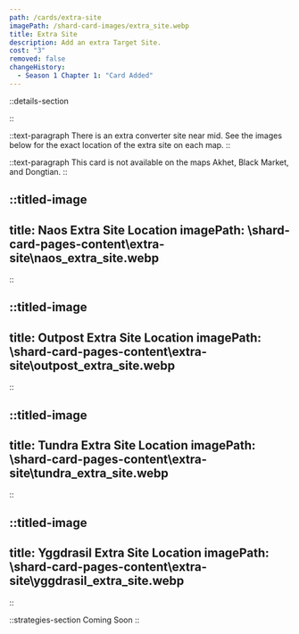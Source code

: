 ```yaml
---
path: /cards/extra-site
imagePath: /shard-card-images/extra_site.webp
title: Extra Site
description: Add an extra Target Site.
cost: "3"
removed: false
changeHistory:
  - Season 1 Chapter 1: "Card Added"
---
```


::details-section

::

::text-paragraph
There is an extra converter site near mid. See the images below for the exact location of the extra site on each map.
::

::text-paragraph
This card is not available on the maps Akhet, Black Market, and Dongtian.
::

::titled-image
---
title: Naos Extra Site Location
imagePath: \shard-card-pages-content\extra-site\naos_extra_site.webp
---
::

::titled-image
---
title: Outpost Extra Site Location
imagePath: \shard-card-pages-content\extra-site\outpost_extra_site.webp
---
::

::titled-image
---
title: Tundra Extra Site Location
imagePath: \shard-card-pages-content\extra-site\tundra_extra_site.webp
---
::

::titled-image
---
title: Yggdrasil Extra Site Location
imagePath: \shard-card-pages-content\extra-site\yggdrasil_extra_site.webp
---
::

::strategies-section
Coming Soon
::
